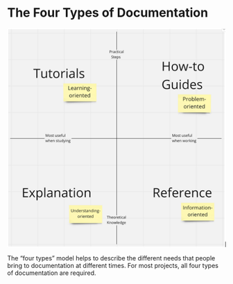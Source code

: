 The Four Types of Documentation
===============================

![The Four Types of Documentation](four_types_of_documentation.png)

The “four types” model helps to describe the different needs that people bring to documentation at different times. For most projects, all four types of documentation are required.